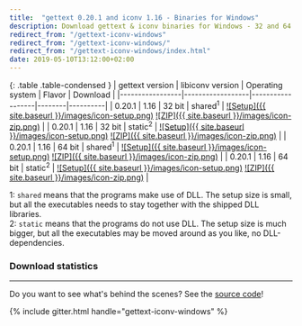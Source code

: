 ```yaml
---
title:  "gettext 0.20.1 and iconv 1.16 - Binaries for Windows"
description: Download gettext & iconv binaries for Windows - 32 and 64 bits - shared and static.
redirect_from: "/gettext-iconv-windows"
redirect_from: "/gettext-iconv-windows/"
redirect_from: "/gettext-iconv-windows/index.html"
date: 2019-05-10T13:12:00+02:00
---
```



{: .table .table-condensed }
| gettext version | libiconv version | Operating system | Flavor | Download |
|-----------------|------------------|------------------|--------|----------|
| 0.20.1 | 1.16 | 32 bit | shared<sup>1</sup> | [![Setup]({{ site.baseurl }}/images/icon-setup.png)](https://github.com/mlocati/gettext-iconv-windows/releases/download/v0.20.1-v1.16/gettext0.20.1-iconv1.16-shared-32.exe) [![ZIP]({{ site.baseurl }}/images/icon-zip.png)](https://github.com/mlocati/gettext-iconv-windows/releases/download/v0.20.1-v1.16/gettext0.20.1-iconv1.16-shared-32.zip) |
| 0.20.1 | 1.16 | 32 bit | static<sup>2</sup> | [![Setup]({{ site.baseurl }}/images/icon-setup.png)](https://github.com/mlocati/gettext-iconv-windows/releases/download/v0.20.1-v1.16/gettext0.20.1-iconv1.16-static-32.exe) [![ZIP]({{ site.baseurl }}/images/icon-zip.png)](https://github.com/mlocati/gettext-iconv-windows/releases/download/v0.20.1-v1.16/gettext0.20.1-iconv1.16-static-32.zip) |
| 0.20.1 | 1.16 | 64 bit | shared<sup>1</sup> | [![Setup]({{ site.baseurl }}/images/icon-setup.png)](https://github.com/mlocati/gettext-iconv-windows/releases/download/v0.20.1-v1.16/gettext0.20.1-iconv1.16-shared-64.exe) [![ZIP]({{ site.baseurl }}/images/icon-zip.png)](https://github.com/mlocati/gettext-iconv-windows/releases/download/v0.20.1-v1.16/gettext0.20.1-iconv1.16-shared-64.zip) |
| 0.20.1 | 1.16 | 64 bit | static<sup>2</sup> | [![Setup]({{ site.baseurl }}/images/icon-setup.png)](https://github.com/mlocati/gettext-iconv-windows/releases/download/v0.20.1-v1.16/gettext0.20.1-iconv1.16-static-64.exe) [![ZIP]({{ site.baseurl }}/images/icon-zip.png)](https://github.com/mlocati/gettext-iconv-windows/releases/download/v0.20.1-v1.16/gettext0.20.1-iconv1.16-static-64.zip) |

1: `shared` means that the programs make use of DLL. The setup size is small, but all the executables needs to stay together with the shipped DLL libraries.  
2: `static` means that the programs do not use DLL. The setup size is much bigger, but all the executables may be moved around as you like, no DLL-dependencies.


### Download statistics

<div id="giw-download-stats"><i class="fa fa-refresh fa-spin"></i></div>

----

Do you want to see what's behind the scenes? See the [source code](https://github.com/mlocati/gettext-iconv-windows)!

{% include gitter.html handle="gettext-iconv-windows" %}

<script src="{{ "/js/gettext-iconv-windows.js" | prepend: site.baseurl }}"></script>